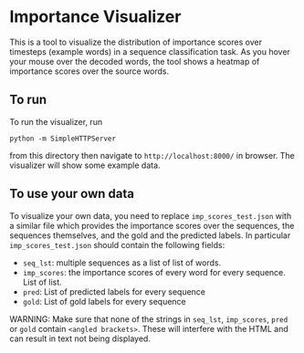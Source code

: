 # Importance Visualizer

This is a tool to visualize the distribution of importance scores over timesteps (example words) in a sequence classification task. As you hover your mouse over the decoded words, the tool shows a heatmap of importance scores over the source words.

## To run

To run the visualizer, run
```
python -m SimpleHTTPServer
```
from this directory then navigate to `http://localhost:8000/` in browser. The visualizer will show some example data.

## To use your own data

To visualize your own data, you need to replace `imp_scores_test.json` with a similar file which provides the importance scores over the sequences, the sequences themselves, and the gold and the predicted labels. In particular `imp_scores_test.json` should contain the following fields:

*  `seq_lst`: multiple sequences as a list of list of words.
*  `imp_scores`: the importance scores of every word for every sequence. List of list.
*  `pred`: List of predicted labels for every sequence
*  `gold`: List of gold labels for every sequence


WARNING: Make sure that none of the strings in `seq_lst`, `imp_scores`, `pred` or `gold` contain `<angled brackets>`. These will interfere with the HTML and can result in text not being displayed.
